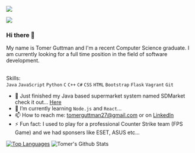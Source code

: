 ![](https://komarev.com/ghpvc/?username=tomerguttman)

<div>
  <img src="https://media.giphy.com/media/opAuQg3LS5EWY/giphy.gif"> 
</div>

### Hi there 👋
My name is Tomer Guttman and I'm a recent Computer Science graduate.
I am currently looking for a full time position in the field of software development.

<br>Skills:<br /> `Java` `JavaScript` `Python` `C` `C++` `C#` `CSS` `HTML` `Bootstrap` `Flask` `Vagrant` `Git` 

<!--
**tomerguttman/tomerguttman** is a ✨ _special_ ✨ repository because its `README.md` (this file) appears on your GitHub profile.
<!-- - 💬 Ask me about ... -->


- 🔭 Just finished my Java based supermarket system named SDMarket check it out... [Here](https://github.com/tomerguttman/SDMarket)
- 🌱 I’m currently learning `Node.js` and `React`...
- 📫 How to reach me: tomerguttman27@gmail.com or on [LinkedIn](https://www.linkedin.com/in/tomergut/)
- ⚡ Fun fact: I used to play for a professional Counter Strike team (FPS Game) and we had sponsers like ESET, ASUS etc...

[![Top Languages](https://github-readme-stats.vercel.app/api/top-langs/?username=tomerguttman)](https://github.com/tomerguttman)
![Tomer's Github Stats](https://github-readme-stats.vercel.app/api?username=tomerguttman&count_private=true&show_icons=true)


